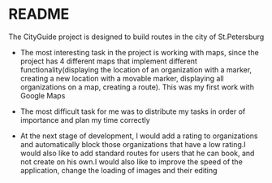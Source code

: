 # README

The CityGuide project is designed to build routes in the city of St.Petersburg

- The most interesting task in the project is working with maps, since the project has 4 different maps that implement different functionality(displaying the location of an organization with a marker, creating a new location with a movable marker, displaying all organizations on a map, creating a route). This was my first work with Google Maps

- The most difficult task for me was to distribute my tasks in order of importance and plan my time correctly

- At the next stage of development, I would add a rating to organizations and automatically block those organizations that have a low rating.I would also like to add standard routes for users that he can book, and not create on his own.I would also like to improve the speed of the application, change the loading of images and their editing

